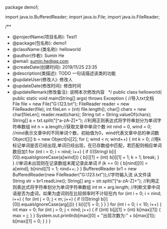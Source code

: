 package demo1;

import java.io.BufferedReader;
import java.io.File;
import java.io.FileReader;

/**
 * @projectName(项目名称): Test1
 * @package(包名称): demo1
 * @className:(类名称): helloworld  
 * @author(作者): Sumin He
 * @email: sumin.he@qq.com
 * @createDate(创建时间): 2019/11/25 23:35   
 * @description(类描述): TODO 一句话描述该类的功能
 * @updateUser(修改人): 修改人
 * @updateDate(修改时间): 修改时间
 * @updateRemark(修改备注): 说明本次修改内容   
 */
public class helloworld{
    public static void main(String[] args) throws Exception {
        //导入txt文档
        File file = new File("G:\\123.txt");
        FileReader reader = new FileReader(file);
        int fileLen = (int) file.length();
        char[] chars = new char[fileLen];
        reader.read(chars);
        String txt = String.valueOf(chars);
        String[] a = txt.split("[^a-zA-Z]+");   //利用正则表达式将字符串划分为单词字符串数组
        int n = a.length;//获取文章中单词个数
        int nind = 0, wind = 0;  //nind表示文章中的不同单词个数，初始值为0，wind代表文章中总的单词数
        Object[][] b = new Object[n][2];
        for (; wind < n; wind++) {
            int k = 0; //用k标记单词是否已经出现,单词已经出现，在已存数组中匹配，若匹配则相应单词数目加1
            for (int i = 0; i < nind; i++) {
                if (((String) b[i][0]).equalsIgnoreCase(a[wind])) {
                    b[i][1] = (int) b[i][1] + 1;
                    k = 1;
                    break;
                }
            }
            //单词未出现则在记录数组末尾记录此单词
            if (k == 0) {
                b[nind][0] = a[wind];
                b[nind][1] = 1;
                nind++;
            }
        }
        BufferedReader br1 = new BufferedReader(new FileReader("G:\\123.txt"));//字符输入流 从文件读
        String str = br1.readLine();
        String[] arg = str.split("[^a-zA-Z]+");   //利用正则表达式将字符串划分为单词字符串数组
        int m = arg.length;
        //判断文章中词语是否为虚词，如果为虚词则在比较频率时不计较在内
        for (int i = 0; i < nind; i++) {
            for (int j = 0; j < m; j++) {
                if (((String) b[i][0]).equalsIgnoreCase(arg[j])) {
                    b[i][1] = 0;
                }
            }
        }
        for (int i = 0; i < 10; i++) {
            int max = 0;
            for (int j = 0; j < nind; j++) {
                if ((int) b[j][1] > (int) b[max][1]) {
                    max = j;
                }
            }
            System.out.println(b[max][0] + "出现次数为:" + b[max][1]);
            b[max][1] = 0;
        }
    }
}